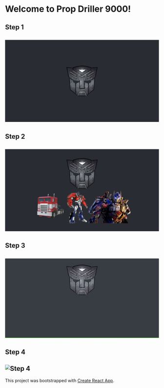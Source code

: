 # Welcome to Prop Driller 9000!

## Step 1
![Step 1](/src/assets/Step_1.png)
---

## Step 2
![Step 2](/src/assets/Step_2.png)
---

## Step 3
![Step 3](/src/assets/Step_3_gif.gif)
---

## Step 4
![Step 4](/src/assets/Step_4_gif.gif)
---

This project was bootstrapped with [Create React App](https://github.com/facebook/create-react-app).
